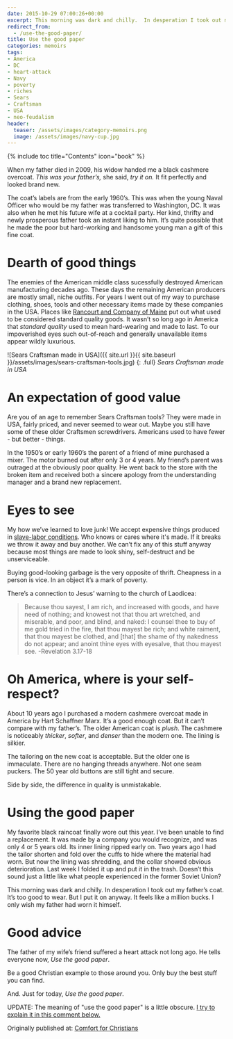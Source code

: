 ```yaml
---
date: 2015-10-29 07:00:26+00:00
excerpt: This morning was dark and chilly.  In desperation I took out my father’s overcoat.  It’s too good to wear.  But I put it on anyway.  It feels like a million bucks.  I only wish my father had let himself wear it.
redirect_from:
  - /use-the-good-paper/
title: Use the good paper
categories: memoirs
tags:
- America
- DC
- heart-attack
- Navy
- poverty
- riches
- Sears
- Craftsman
- USA
- neo-feudalism
header:
  teaser: /assets/images/category-memoirs.png
  image: /assets/images/navy-cup.jpg
---
```

{% include toc title="Contents" icon="book" %}



When my father died in 2009, his widow handed me a black cashmere overcoat.  _This was your father’s,_ she said, _try it on._  It fit perfectly and looked brand new.

The coat’s labels are from the early 1960’s.  This was when the young Naval Officer who would be my father was transferred to Washington, DC.  It was also when he met his future wife at a cocktail party.  Her kind, thrifty and newly prosperous father took an instant liking to him.  It’s quite possible that he made the poor but hard-working and handsome young man a gift of this fine coat.



# Dearth of good things



The enemies of the American middle class sucessfully destroyed American manufacturing decades ago.  These days the remaining American producers are mostly small, niche outfits.  For years I went out of my way to purchase clothing, shoes, tools and other necessary items made by these companies in the USA.  Places like [Rancourt and Company of Maine](http://www.rancourtandcompany.com/) put out what used to be considered standard quality goods.  It wasn’t so long ago in America that _standard quality_ used to mean hard-wearing and made to last.  To our impoverished eyes such out-of-reach and generally unavailable items appear wildly luxurious.

![Sears Craftsman made in USA]({{ site.url }}{{ site.baseurl }}/assets/images/sears-craftsman-tools.jpg)
{: .full}
*Sears Craftsman made in USA*


# An expectation of good value



Are you of an age to remember Sears Craftsman tools?  They were made in USA, fairly priced, and never seemed to wear out.  Maybe you still have some of these older Craftsmen screwdrivers.  Americans used to have fewer - but better - things.

In the 1950’s or early 1960’s the parent of a friend of mine purchased a mixer.  The motor burned out after only 3 or 4 years.  My friend’s parent was outraged  at the obviously poor quality.  He went back to the store with the broken item and received both a sincere apology from the understanding manager and a brand new replacement.



# Eyes to see



My how we’ve learned to love junk!  We accept expensive things produced in [slave-labor conditions](http://www.dailymail.co.uk/news/article-2103798/Revealed-Inside-Apples-Chinese-sweatshop-factory-workers-paid-just-1-12-hour.html).  Who knows or cares where it's made.  If it breaks we throw it away and buy another.  We can’t fix any of this stuff anyway because most things are made to look shiny, self-destruct and be unserviceable.

Buying good-looking garbage is the very opposite of thrift.  Cheapness in a person is vice.  In an object it’s a mark of poverty.

There’s a connection to Jesus’ warning to the church of Laodicea:



<blockquote>
  Because thou sayest, I am rich, and increased with goods, and have need of nothing; and knowest not that thou art wretched, and miserable, and poor, and blind, and naked: I counsel thee to buy of me gold tried in the fire, that thou mayest be rich; and white raiment, that thou mayest be clothed, and [that] the shame of thy nakedness do not appear; and anoint thine eyes with eyesalve, that thou mayest see. -Revelation 3.17-18
</blockquote>





# Oh America, where is your self-respect?



About 10 years ago I purchased a modern cashmere overcoat made in America by Hart Schaffner Marx.  It’s a good enough coat.  But it can’t compare with my father’s.  The older American coat is _plush_.  The cashmere is noticeably _thicker_, _softer_, and _denser_ than the modern   one. The lining is silkier.

The tailoring on the new coat is acceptable.  But the older one is immaculate.  There are no hanging threads anywhere. Not one seam puckers.  The 50 year old buttons are still tight and secure.

Side by side, the difference in quality is unmistakable.



# Using the good paper



My favorite black raincoat finally wore out this year.   I’ve been unable to find a replacement.  It was made by a company you would recognize, and was only 4 or 5 years old.  Its inner lining ripped early on.  Two years ago I had the tailor shorten and fold over the cuffs to hide where the material had worn.  But now the lining was shredding, and the collar showed obvious deterioration.  Last week I folded it up and put it in the trash.   Doesn’t this sound just a little like what people experienced in the former Soviet Union?

This morning was dark and chilly.  In desperation I took out my father’s coat.  It’s too good to wear.  But I put it on anyway.  It feels like a million bucks.  I only wish my father had worn it himself.



# Good advice



The father of my wife’s friend suffered a heart attack not long ago.  He tells everyone now, _Use the good paper_.

Be a good Christian example to those around you.  Only buy the best stuff you can find.

And.  Just for today, _Use the good paper_.

UPDATE: The meaning of "use the good paper" is a little obscure.  [I try to explain it in this comment below.](/memoirs/use-the-good-paper/#comment5)

<div>Originally published at: <a href='http://www.alecsatin.com/'>Comfort for Christians</a></div>
